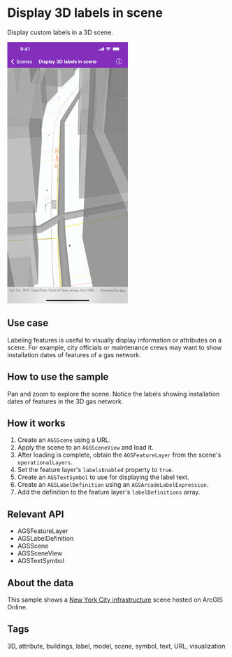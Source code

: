 # Display 3D labels in scene

Display custom labels in a 3D scene.

![Display 3D labels in scene](display-3d-labels.png)

## Use case

Labeling features is useful to visually display information or attributes on a scene. For example, city officials or maintenance crews may want to show installation dates of features of a gas network.

## How to use the sample

Pan and zoom to explore the scene. Notice the labels showing installation dates of features in the 3D gas network.

## How it works

1. Create an `AGSScene` using a URL.
2. Apply the scene to an `AGSSceneView` and load it.
3. After loading is complete, obtain the `AGSFeatureLayer` from the scene's `operationalLayers`.
4. Set the feature layer's `labelsEnabled` property to `true`.
5. Create an `AGSTextSymbol` to use for displaying the label text.
6. Create an `AGSLabelDefinition` using an  `AGSArcadeLabelExpression`.
7. Add the definition to the feature layer's `labelDefinitions` array.

## Relevant API

* AGSFeatureLayer
* AGSLabelDefinition
* AGSScene
* AGSSceneView
* AGSTextSymbol

## About the data

This sample shows a [New York City infrastructure](https://www.arcgis.com/home/item.html?id=850dfee7d30f4d9da0ebca34a533c169) scene hosted on ArcGIS Online.

## Tags

3D, attribute, buildings, label, model, scene, symbol, text, URL, visualization
